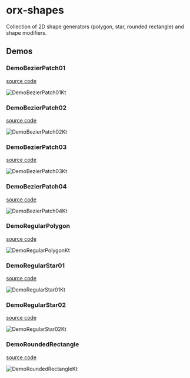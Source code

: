 # orx-shapes

Collection of 2D shape generators (polygon, star, rounded rectangle) and shape modifiers.

<!-- __demos__ -->
## Demos
### DemoBezierPatch01
[source code](src/demo/kotlin/DemoBezierPatch01.kt)

![DemoBezierPatch01Kt](https://raw.githubusercontent.com/openrndr/orx/media/orx-shapes/images/DemoBezierPatch01Kt.png)

### DemoBezierPatch02
[source code](src/demo/kotlin/DemoBezierPatch02.kt)

![DemoBezierPatch02Kt](https://raw.githubusercontent.com/openrndr/orx/media/orx-shapes/images/DemoBezierPatch02Kt.png)

### DemoBezierPatch03
[source code](src/demo/kotlin/DemoBezierPatch03.kt)

![DemoBezierPatch03Kt](https://raw.githubusercontent.com/openrndr/orx/media/orx-shapes/images/DemoBezierPatch03Kt.png)

### DemoBezierPatch04
[source code](src/demo/kotlin/DemoBezierPatch04.kt)

![DemoBezierPatch04Kt](https://raw.githubusercontent.com/openrndr/orx/media/orx-shapes/images/DemoBezierPatch04Kt.png)

### DemoRegularPolygon
[source code](src/demo/kotlin/DemoRegularPolygon.kt)

![DemoRegularPolygonKt](https://raw.githubusercontent.com/openrndr/orx/media/orx-shapes/images/DemoRegularPolygonKt.png)

### DemoRegularStar01
[source code](src/demo/kotlin/DemoRegularStar01.kt)

![DemoRegularStar01Kt](https://raw.githubusercontent.com/openrndr/orx/media/orx-shapes/images/DemoRegularStar01Kt.png)

### DemoRegularStar02
[source code](src/demo/kotlin/DemoRegularStar02.kt)

![DemoRegularStar02Kt](https://raw.githubusercontent.com/openrndr/orx/media/orx-shapes/images/DemoRegularStar02Kt.png)

### DemoRoundedRectangle
[source code](src/demo/kotlin/DemoRoundedRectangle.kt)

![DemoRoundedRectangleKt](https://raw.githubusercontent.com/openrndr/orx/media/orx-shapes/images/DemoRoundedRectangleKt.png)
